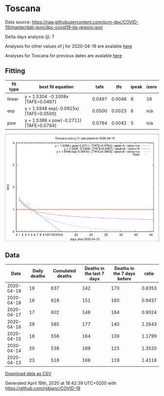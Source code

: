 # Toscana

Data source: https://raw.githubusercontent.com/pcm-dpc/COVID-19/master/dati-json/dpc-covid19-ita-regioni.json

Delta days analysis (j): 7

Analyses for other values of j for 2020-04-19 are avalable [here](../2020-04-19/README.md)

Analyses for Toscana for previous dates are avalable [here](../README.md)

## Fitting 
|fit type|best fit equation|tafe|tfe|ipeak|izero|
|-------|-----|--------|------|---|---|
|linear|y = 1.5304 -0.1008x  [TAFE=0.0497]|0.0497|0.0048|6|16|
|exp|y = 1.5948 exp(-0.0915x)  [TAFE=0.0500]|0.0500|0.0023|6|n/a|
|pow|y = 1.5388 x pow(-0.2711)  [TAFE=0.0764]|0.0764|0.0042|5|n/a|

![Plot](COVID-19_toscana_j7_2020-04-19.png)

## Data
|Date|Daily deaths|Cumulated deaths|Deaths in the last 7 days|Deaths in the 7 days before|ratio|
|----|----------|-----------|-------|--------------------|-----|
|2020-04-19|19|637|142|170|0.8353|
|2020-04-18|16|618|151|160|0.9437|
|2020-04-17|17|602|148|164|0.9024|
|2020-04-16|29|585|177|140|1.2643|
|2020-04-15|18|556|164|139|1.1799|
|2020-04-14|20|538|169|125|1.3520|
|2020-04-13|23|518|168|119|1.4118|

[Download data as CSV](COVID-19_toscana_j7_2020-04-19.csv)

Generated April 19th, 2020 at 18:42:39 UTC+0200 with https://github.com/robianc/COVID-19
